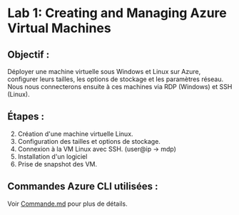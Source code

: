 # Lab 1: Creating and Managing Azure Virtual Machines

## Objectif :
Déployer une machine virtuelle sous Windows et Linux sur Azure, configurer leurs tailles, les options de stockage et les paramètres réseau. Nous nous connecterons ensuite à ces machines via RDP (Windows) et SSH (Linux).

## Étapes :
2. Création d'une machine virtuelle Linux.
3. Configuration des tailles et options de stockage.
5. Connexion à la VM Linux avec SSH. (user@ip -> mdp)
6. Installation d'un logiciel
7. Prise de snapshot des VM.

## Commandes Azure CLI utilisées :
Voir [Commande.md](Commande.md) pour plus de détails.
